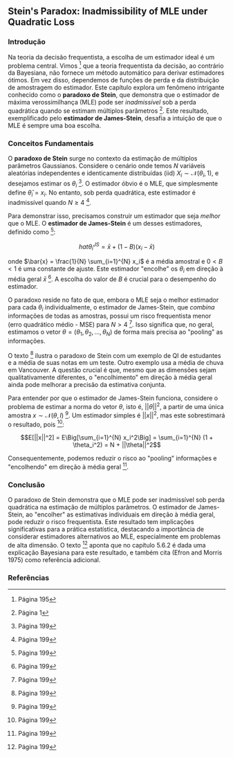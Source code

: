 ## Stein's Paradox: Inadmissibility of MLE under Quadratic Loss

### Introdução
Na teoria da decisão frequentista, a escolha de um estimador ideal é um problema central. Vimos [^6] que a teoria frequentista da decisão, ao contrário da Bayesiana, não fornece um método automático para derivar estimadores ótimos. Em vez disso, dependemos de funções de perda e da distribuição de amostragem do estimador. Este capítulo explora um fenômeno intrigante conhecido como o **paradoxo de Stein**, que demonstra que o estimador de máxima verossimilhança (MLE) pode ser *inadmissível* sob a perda quadrática quando se estimam múltiplos parâmetros [^1]. Este resultado, exemplificado pelo **estimador de James-Stein**, desafia a intuição de que o MLE é sempre uma boa escolha.

### Conceitos Fundamentais
O **paradoxo de Stein** surge no contexto da estimação de múltiplos parâmetros Gaussianos. Considere o cenário onde temos $N$ variáveis aleatórias independentes e identicamente distribuídas (iid) $X_i \sim \mathcal{N}(\theta_i, 1)$, e desejamos estimar os $\theta_i$ [^3]. O estimador óbvio é o MLE, que simplesmente define $\hat{\theta}_i = x_i$. No entanto, sob perda quadrática, este estimador é inadmissível quando $N \geq 4$ [^3].

Para demonstrar isso, precisamos construir um estimador que seja *melhor* que o MLE. O **estimador de James-Stein** é um desses estimadores, definido como [^3]:

$$hat{\theta}_i^{JS} = \bar{x} + (1 - B)(x_i - \bar{x})$$

onde $\bar{x} = \frac{1}{N} \sum_{i=1}^{N} x_i$ é a média amostral e $0 < B < 1$ é uma constante de ajuste. Este estimador "encolhe" os $\theta_i$ em direção à média geral $\bar{x}$ [^3].  A escolha do valor de $B$ é crucial para o desempenho do estimador.

O paradoxo reside no fato de que, embora o MLE seja o melhor estimador para cada $\theta_i$ individualmente, o estimador de James-Stein, que *combina* informações de todas as amostras, possui um risco frequentista menor (erro quadrático médio - MSE) para $N > 4$ [^3]. Isso significa que, no geral, estimamos o vetor $\theta = (\theta_1, \theta_2, ..., \theta_N)$ de forma mais precisa ao "pooling" as informações.

O texto [^3] ilustra o paradoxo de Stein com um exemplo de QI de estudantes e a média de suas notas em um teste. Outro exemplo usa a média de chuva em Vancouver. A questão crucial é que, mesmo que as dimensões sejam qualitativamente diferentes, o "encolhimento" em direção à média geral ainda pode melhorar a precisão da estimativa conjunta.

Para entender por que o estimador de James-Stein funciona, considere o problema de estimar a norma do vetor $\theta$, isto é, $||\theta||^2$, a partir de uma única amostra $x \sim \mathcal{N}(\theta, I)$ [^3]. Um estimador simples é $||x||^2$, mas este sobrestimará o resultado, pois [^3]:

$$E[||x||^2] = E\Big[\sum_{i=1}^{N} x_i^2\Big] = \sum_{i=1}^{N} (1 + \theta_i^2) = N + ||\theta||^2$$

Consequentemente, podemos reduzir o risco ao "pooling" informações e "encolhendo" em direção à média geral [^3].

### Conclusão
O paradoxo de Stein demonstra que o MLE pode ser inadmissível sob perda quadrática na estimação de múltiplos parâmetros. O estimador de James-Stein, ao "encolher" as estimativas individuais em direção à média geral, pode reduzir o risco frequentista. Este resultado tem implicações significativas para a prática estatística, destacando a importância de considerar estimadores alternativos ao MLE, especialmente em problemas de alta dimensão. O texto [^3] aponta que no capítulo 5.6.2 é dada uma explicação Bayesiana para este resultado, e também cita (Efron and Morris 1975) como referência adicional.

### Referências
[^1]: Página 1
[^3]: Página 199
[^6]: Página 195
<!-- END -->